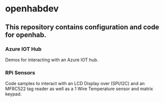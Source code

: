 # openhabdev
## This repository contains configuration and code for openhab.

### Azure IOT Hub
Demos for interacting with an Azure IOT hub.

### RPi Sensors
Code samples to interact with an LCD Display over (SPI/I2C) and an MFRC522 tag  reader as well as a 1 Wire Temperature sensor and matrix keypad.
   